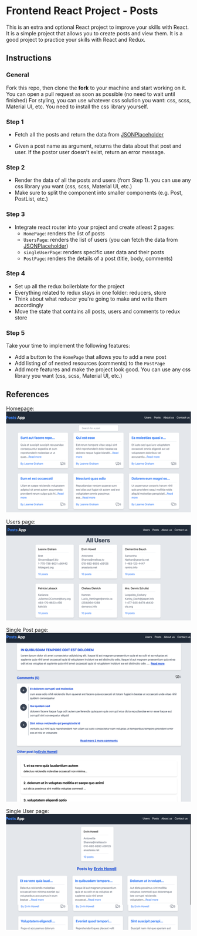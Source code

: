 # Frontend React Project - Posts

This is an extra and optional React project to improve your skills with React. It is a simple project that allows you to create posts and view them. It is a good project to practice your skills with React and Redux.

## Instructions

### General

Fork this repo, then clone the **fork** to your machine and start working on it. You can open a pull request as soon as possible (no need to wait until finished)
For styling, you can use whatever css solution you want: css, scss, Material UI, etc.
You need to install the css library yourself.

### Step 1

- Fetch all the posts and return the data from [JSONPlaceholder](https://jsonplaceholder.typicode.com/posts)

- Given a post name as argument, returns the data about that post and user. If the postor user doesn't exist, return an error message.

### Step 2

- Render the data of all the posts and users (from Step 1). you can use any css library you want (css, scss, Material UI, etc.)
- Make sure to split the component into smaller components (e.g. Post, PostList, etc.)

### Step 3

- Integrate react router into your project and create atleast 2 pages:
  - `HomePage`: renders the list of posts
  - `UsersPage`: renders the list of users (you can fetch the data from [JSONPlaceholder](https://jsonplaceholder.typicode.com/users))
  - `singleUserPage`: renders specific user data and their posts
  - `PostPage`: renders the details of a post (title, body, comments)

### Step 4

- Set up all the redux boilerblate for the project
- Everything related to redux stays in one folder: reducers, store
- Think about what reducer you're going to make and write them accordingly
- Move the state that contains all posts, users and comments to redux store

### Step 5

Take your time to implement the following features:

- Add a button to the `HomePage` that allows you to add a new post
- Add listing of of nested resources (comments) to the `PostPage`
- Add more features and make the project look good. You can use any css library you want (css, scss, Material UI, etc.)

## References

Homepage:
![homepage/all posts](media/HomePage.png)

Users page:
![all users Page](media/UsersPage.png)

Single Post page:
![single users Page](media/SinglePostPage.png)

Single User page:
![single user Page](media/SingleUserPage.png)
